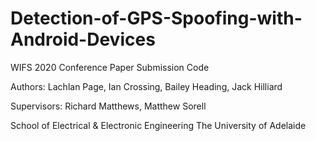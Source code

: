 # Detection-of-GPS-Spoofing-with-Android-Devices
WIFS 2020 Conference Paper Submission Code

Authors: Lachlan Page, Ian Crossing, Bailey Heading, Jack Hilliard

Supervisors: Richard Matthews, Matthew Sorell 

School of Electrical & Electronic Engineering
The University of Adelaide
